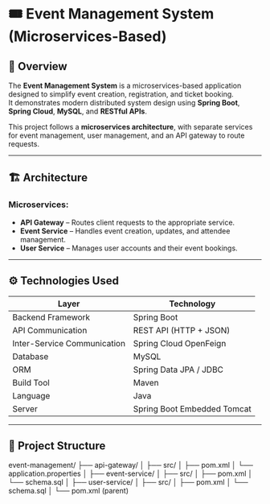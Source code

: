 # 🎟️ Event Management System (Microservices-Based)

## 📘 Overview
The **Event Management System** is a microservices-based application designed to simplify event creation, registration, and ticket booking.  
It demonstrates modern distributed system design using **Spring Boot**, **Spring Cloud**, **MySQL**, and **RESTful APIs**.

This project follows a **microservices architecture**, with separate services for event management, user management, and an API gateway to route requests.

---

## 🏗️ Architecture

### Microservices:
- **API Gateway** – Routes client requests to the appropriate service.
- **Event Service** – Handles event creation, updates, and attendee management.
- **User Service** – Manages user accounts and their event bookings.

---

## ⚙️ Technologies Used

| Layer | Technology |
|-------|-------------|
| Backend Framework | Spring Boot |
| API Communication | REST API (HTTP + JSON) |
| Inter-Service Communication | Spring Cloud OpenFeign |
| Database | MySQL |
| ORM | Spring Data JPA / JDBC |
| Build Tool | Maven |
| Language | Java |
| Server | Spring Boot Embedded Tomcat |

---

## 📂 Project Structure
event-management/
├── api-gateway/
│ ├── src/
│ ├── pom.xml
│ └── application.properties
│
├── event-service/
│ ├── src/
│ ├── pom.xml
│ └── schema.sql
│
├── user-service/
│ ├── src/
│ ├── pom.xml
│ └── schema.sql
│
└── pom.xml (parent)
